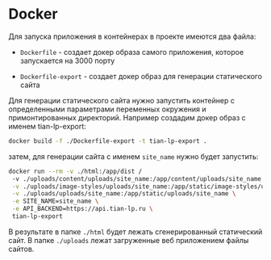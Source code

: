 # Docker

Для запуска приложения в контейнерах в проекте имеются два файла:

- `Dockerfile` - создает докер образа самого приложения, которое запускается на 3000 порту

- `Dockerfile-export` - создает докер образ для генерации статического сайта

Для генерации статического сайта нужно запустить контейнер с определенными параметрами переменных окружения и примонтированных директорий. Например создадим докер образ c именем tian-lp-export:

```sh
docker build -f ./Dockerfile-export -t tian-lp-export .
```

затем, для генерации сайта с именем `site_name` нужно будет запустить:

```sh
docker run --rm -v ./html:/app/dist /
 -v ./uploads/content/uploads/site_name:/app/content/uploads/site_name \
 -v ./uploads/image-styles/uploads/site_name:/app/static/image-styles/uploads/site_name \
 -v ./uploads/uploads/site_name:/app/static/uploads/site_name \
 -e SITE_NAME=site_name \
 -e API_BACKEND=https://api.tian-lp.ru \
 tian-lp-export
```

В результате в папке `./html` будет лежать сгенерированный статический сайт. В папке `./uploads` лежат загруженные веб приложением файлы сайтов.
